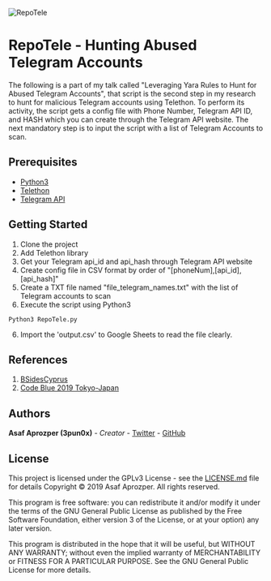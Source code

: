 ![RepoTele](https://i.imgur.com/orNBRgU.jpg)

# RepoTele - Hunting Abused Telegram Accounts

The following is a part of my talk called "Leveraging Yara Rules to Hunt for Abused Telegram Accounts", that script is the second step in my research to hunt for malicious Telegram accounts using Telethon. To perform its activity, the script gets a config file with Phone Number, Telegram API ID, and HASH which you can create through the Telegram API website. The next mandatory step is to input the script with a list of Telegram Accounts to scan. 

## Prerequisites
* [Python3](https://www.python.org/download/releases/3.0/)
* [Telethon](https://github.com/LonamiWebs/Telethon)
* [Telegram API](https://my.telegram.org/auth)

## Getting Started
1. Clone the project
2. Add Telethon library
3. Get your Telegram api_id and api_hash through Telegram API website
3. Create config file in CSV format by order of "[phoneNum],[api_id],[api_hash]"
4. Create a TXT file named "file_telegram_names.txt" with the list of Telegram accounts to scan
5. Execute the script using Python3
```
Python3 RepoTele.py
```
6. Import the 'output.csv' to Google Sheets to read the file clearly.

## References
1. [BSidesCyprus](https://bsidescyprus.com/agenda.html)
2. [Code Blue 2019 Tokyo-Japan](https://codeblue.jp/2019/en/talks/?content=talks_13)


## Authors
**Asaf Aprozper (3pun0x)** - *Creator* - [Twitter](https://twitter.com/3pun0x) - [GitHub](https://github.com/3pun0x) 

## License
This project is licensed under the GPLv3 License - see the [LICENSE.md](https://www.gnu.org/licenses/gpl.html) file for details
Copyright © 2019 Asaf Aprozper.  All rights reserved.

This program is free software: you can redistribute it and/or modify
it under the terms of the GNU General Public License as published by
the Free Software Foundation, either version 3 of the License, or
at your option) any later version.

This program is distributed in the hope that it will be useful,
but WITHOUT ANY WARRANTY; without even the implied warranty of
MERCHANTABILITY or FITNESS FOR A PARTICULAR PURPOSE.  See the
GNU General Public License for more details.
